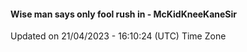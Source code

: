 #### Wise man says only fool rush in - McKidKneeKaneSir
Updated on 21/04/2023 - 16:10:24 (UTC) Time Zone
